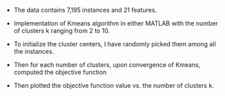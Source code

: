 - The data contains 7,195 instances and 21 features. 

- Implementation of Kmeans algorithm in either MATLAB with the number of clusters k ranging
from 2 to 10. 

- To initialize the cluster centers, I have randomly picked them among all the instances.

- Then for each number of clusters, upon convergence of Kmeans, computed the objective function

- Then plotted the objective function value vs. the number of clusters k. 
